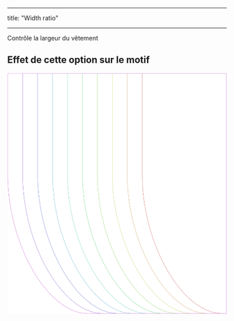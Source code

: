 - - -
title: "Width ratio"
- - -

Contrôle la largeur du vêtement

## Effet de cette option sur le motif

![Cette image montre l'effet de cette option en superposant plusieurs variantes qui ont une valeur différente pour cette option](lunetius_widthratio_sample.svg "Effet de cette option sur le modèle")
